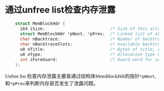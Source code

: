 # 通过unfree list检查内存泄露
<font face="微软雅黑" size="3px">

```c
	struct MemBlockHdr {
	  i64 iSize;                          /* Size of this allocation */
	  struct MemBlockHdr *pNext, *pPrev;  /* Linked list of all unfreed memory */
	  char nBacktrace;                    /* Number of backtraces on this alloc */
	  char nBacktraceSlots;               /* Available backtrace slots */
	  u8 nTitle;                          /* Bytes of title; includes '\0' */
	  u8 eType;                           /* Allocation type code */
	  int iForeGuard;                     /* Guard word for sanity */
	};
```
Unfree list 检查内存泄露主要是通过结构体MemBlockHdr的指针`*pNext`,和`*pPrev`来判断内存是否发生了泄露问题。
